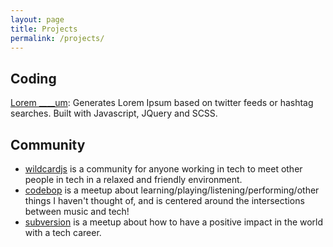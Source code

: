 ```yaml
---
layout: page
title: Projects
permalink: /projects/
---
```


## Coding

[Lorem \_\_\_\_um](http://www.opentagclosetag.com/lorem-blankum/): Generates Lorem Ipsum based on twitter feeds or hashtag searches. Built with Javascript, JQuery and SCSS.

## Community

- <a href="https://twitter.com/wildcardMeetp" target="_blank">wildcardjs</a> is a community for anyone working in tech to meet other people in tech in a relaxed and friendly environment.
- [codebop](https://twitter.com/codebop) is a meetup about learning/playing/listening/performing/other things I haven't thought of, and is centered around the intersections between music and tech!
- [subversion](https://twitter.com/subversionconf) is a meetup about how to have a positive impact in the world with a tech career.
